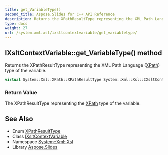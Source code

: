 ```yaml
---
title: get_VariableType()
second_title: Aspose.Slides for C++ API Reference
description: Returns the XPathResultType representing the XML Path Language (XPath) type of the variable.
type: docs
weight: 27
url: /system.xml.xsl/ixsltcontextvariable/get_variabletype/
---
```

## IXsltContextVariable::get_VariableType() method


Returns the XPathResultType representing the XML Path Language ([XPath](../../../system.xml.xpath/)) type of the variable.

```cpp
virtual System::Xml::XPath::XPathResultType System::Xml::Xsl::IXsltContextVariable::get_VariableType()=0
```


### Return Value

The XPathResultType representing the [XPath](../../../system.xml.xpath/) type of the variable.

## See Also

* Enum [XPathResultType](../../../system.xml.xpath/xpathresulttype/)
* Class [IXsltContextVariable](../)
* Namespace [System::Xml::Xsl](../../)
* Library [Aspose.Slides](../../../)